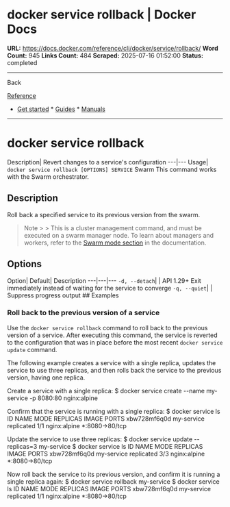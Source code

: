 # docker service rollback | Docker Docs

**URL:** https://docs.docker.com/reference/cli/docker/service/rollback/
**Word Count:** 945
**Links Count:** 484
**Scraped:** 2025-07-16 01:52:00
**Status:** completed

---

Back

[Reference](https://docs.docker.com/reference/)

  * [Get started](https://docs.docker.com/get-started/)   * [Guides](https://docs.docker.com/guides/)   * [Manuals](https://docs.docker.com/manuals/)

* * *

# docker service rollback

Description| Revert changes to a service's configuration   ---|---   Usage| `docker service rollback [OPTIONS] SERVICE`      Swarm This command works with the Swarm orchestrator.

## Description

Roll back a specified service to its previous version from the swarm.

> Note >  > This is a cluster management command, and must be executed on a swarm manager node. To learn about managers and workers, refer to the [Swarm mode section](https://docs.docker.com/engine/swarm/) in the documentation.

## Options

Option| Default| Description   ---|---|---   `-d, --detach`| | API 1.29+ Exit immediately instead of waiting for the service to converge   `-q, --quiet`| | Suppress progress output      ## Examples

### Roll back to the previous version of a service

Use the `docker service rollback` command to roll back to the previous version of a service. After executing this command, the service is reverted to the configuration that was in place before the most recent `docker service update` command.

The following example creates a service with a single replica, updates the service to use three replicas, and then rolls back the service to the previous version, having one replica.

Create a service with a single replica:               $ docker service create --name my-service -p 8080:80 nginx:alpine     

Confirm that the service is running with a single replica:               $ docker service ls          ID                  NAME                MODE                REPLICAS            IMAGE               PORTS     xbw728mf6q0d        my-service          replicated          1/1                 nginx:alpine        *:8080->80/tcp     

Update the service to use three replicas:               $ docker service update --replicas=3 my-service          $ docker service ls          ID                  NAME                MODE                REPLICAS            IMAGE               PORTS     xbw728mf6q0d        my-service          replicated          3/3                 nginx:alpine        *:8080->80/tcp     

Now roll back the service to its previous version, and confirm it is running a single replica again:               $ docker service rollback my-service          $ docker service ls          ID                  NAME                MODE                REPLICAS            IMAGE               PORTS     xbw728mf6q0d        my-service          replicated          1/1                 nginx:alpine        *:8080->80/tcp